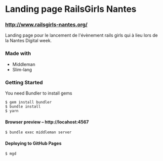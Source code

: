 # Landing page RailsGirls Nantes
### http://www.railsgirls-nantes.org/


Landing page pour le lancement de l'évènement rails girls qui à lieu lors de la Nantes Digital week.

### Made with
- Middleman
- Slim-lang

### Getting Started

You need Bundler to install gems

```
$ gem install bundler
$ bundle install
$ yarn
```

#### Browser preview – http://locahost:4567
```
$ bundle exec middleman server
```

#### Deploying to GitHub Pages
```
$ mgd
```

